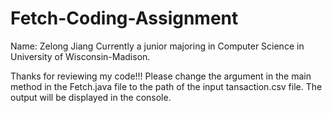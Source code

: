 # Fetch-Coding-Assignment
Name: Zelong Jiang
Currently a junior majoring in Computer Science in University of Wisconsin-Madison.

Thanks for reviewing my code!!!
Please change the argument in the main method in the Fetch.java file to the path of the input tansaction.csv file.
The output will be displayed in the console.
